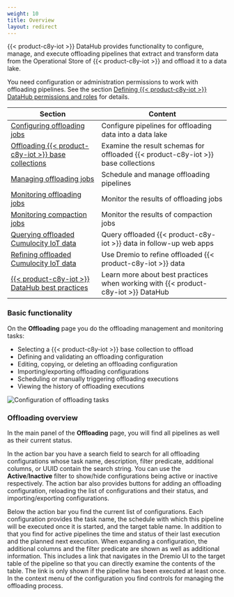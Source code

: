 ```yaml
---
weight: 10
title: Overview
layout: redirect
---
```


{{< product-c8y-iot >}} DataHub provides functionality to configure, manage, and execute offloading pipelines that extract and transform data from the Operational Store of {{< product-c8y-iot >}} and offload it to a data lake.

You need configuration or administration permissions to work with offloading pipelines. See the section [Defining {{< product-c8y-iot >}} DataHub permissions and roles](/datahub/setting-up-datahub#defining-permissions) for details.

| Section | Content |
| -----   | -----   |
| [Configuring offloading jobs](/datahub/working-with-datahub/#configuring-offloading-jobs) | Configure pipelines for offloading data into a data lake |
| [Offloading {{< product-c8y-iot >}} base collections](/datahub/working-with-datahub/#offloading-base-collections) | Examine the result schemas for offloaded {{< product-c8y-iot >}} base collections |
| [Managing offloading jobs](/datahub/working-with-datahub/#managing-offloading-jobs) | Schedule and manage offloading pipelines |
| [Monitoring offloading jobs](/datahub/working-with-datahub/#monitoring-offloading-jobs) | Monitor the results of offloading jobs |
| [Monitoring compaction jobs](/datahub/working-with-datahub/#monitoring-compaction-jobs) | Monitor the results of compaction jobs |
| [Querying offloaded Cumulocity IoT data](/datahub/working-with-datahub/#querying-offloaded) | Query offloaded {{< product-c8y-iot >}} data in follow-up web apps |
| [Refining offloaded Cumulocity IoT data](/datahub/working-with-datahub/#refining-offloaded) | Use Dremio to refine offloaded {{< product-c8y-iot >}} data |
| [{{< product-c8y-iot >}} DataHub best practices](/datahub/working-with-datahub/#datahub-best-practices) | Learn more about best practices when working with {{< product-c8y-iot >}} DataHub |

### Basic functionality

On the **Offloading** page you do the offloading management and monitoring tasks:

* Selecting a {{< product-c8y-iot >}} base collection to offload
* Defining and validating an offloading configuration
* Editing, copying, or deleting an offloading configuration
* Importing/exporting offloading configurations
* Scheduling or manually triggering offloading executions
* Viewing the history of offloading executions

<img src="/images/datahub-guide/datahub-configure-offloading-tasks.png" alt="Configuration of offloading tasks"  style="max-width: 100%">

### Offloading overview

In the main panel of the **Offloading** page, you will find all pipelines as well as their current status.

In the action bar you have a search field to search for all offloading configurations whose task name, description, filter predicate, additional columns, or UUID contain the search string. You can use the **Active**/**Inactive** filter to show/hide configurations being active or inactive respectively. The action bar also provides buttons for adding an offloading configuration, reloading the list of configurations and their status, and importing/exporting configurations.

Below the action bar you find the current list of configurations. Each configuration provides the task name, the schedule with which this pipeline will be executed once it is started, and the target table name. In addition to that you find for active pipelines the time and status of their last execution and the planned next execution. When expanding a configuration, the additional columns and the filter predicate are shown as well as additional information. This includes a link that navigates in the Dremio UI to the target table of the pipeline so that you can directly examine the contents of the table. The link is only shown if the pipeline has been executed at least once. In the context menu of the configuration you find controls for managing the offloading process.
